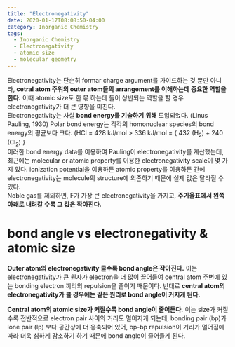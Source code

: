 ```yaml
---
title: "Electronegativity"
date: 2020-01-17T08:08:50-04:00
category: Inorganic Chemistry
tags:
  - Inorganic Chemistry
  - Electronegativity
  - atomic size
  - molecular geometry
---
```


Electronegativity는 단순히 formar charge argument를 가이드하는 것 뿐만 아니라, __cetral atom 주위의 outer atom들의 arrangement를 이해하는데 중요한 역할을 한다.__ 
이때 atomic size도 한 몫 하는데 둘이 상반되는 역할을 할 경우 electronegativity가 더 큰 영향을 미친다.  
Electronegativity는 사실 __bond energy를 기술하기 위해__ 도입되었다. (Linus Pauling, 1930)
Polar bond energy는 각각의 homonuclear species의 bond energy의 평균보다 크다. (HCl = 428 kJ/mol > 336 kJ/mol = { 432 (H<sub>2</sub>) + 240 (Cl<sub>2</sub>) }  
이러한 bond energy data를 이용하여 Pauling이 electronegativity를 계산했는데, 최근에는 molecular or atomic property를 이용한 electronegativity scale이 몇 가지 있다.
ionization potential을 이용하든 atomic property를 이용하든 간에 electronegativity는 molecule의 structure에 의존하기 때문에 실제 값은 달라질 수 있다.  
Noble gas를 제외하면, F가 가장 큰 electronegativity을 가지고, __주기율표에서 왼쪽 아래로 내려갈 수록 그 값은 작아진다.__  

# bond angle vs electronegativity & atomic size
__Outer atom의 electronegativity 클수록 bond angle은 작아진다.__ 
이는 electronegativity가 큰 원자가 electron을 더 많이 끌어들여 central atom 주변에 있는 bonding electron 끼리의 repulsion을 줄이기 때문이다.
반대로 __central atom의 electronegativity가 클 경우에는 같은 원리로 bond angle이 커지게 된다.__  

__Central atom의 atomic size가 커질수록 bond angle이 줄어든다.__ 
이는 size가 커질수록 전반적으로 electron pair 사이의 거리도 멀어지게 되는데, bonding pair (bp)가 lone pair (lp) 보다  공간상에 더 응축되어 있어, bp-bp repulsion이 거리가 멀어짐에 따라 더욱 심하게 감소하기 하기 때문에 bond angle이 줄어들게 된다. 


